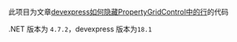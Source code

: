 此项目为文章[devexpress如何隐藏PropertyGridControl中的行](https://blog.wangshuai.app/2021/09/27/devexpress如何隐藏PropertyGridControl中的行/)的代码

.NET 版本为 `4.7.2`，devexpress 版本为`18.1`

